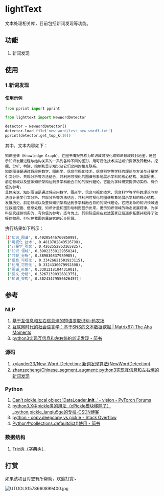 # lightText
文本处理相关库，目前包括新词发现等功能。

## 功能

1. 新词发现

## 使用

### 1.新词发现

#### 使用示例

```python
from pprint import pprint

from lighttext import NewWordDetector

detector = NewWordDetector()
detector.load_file('new_word/test_new_word3.txt')
pprint(detector.get_top_k(10))
```

其中，文本内容如下：

```text
知识图谱（Knowledge Graph），在图书情报界称为知识域可视化或知识领域映射地图，是显示知识发展进程与结构关系的一系列各种不同的图形，用可视化技术描述知识资源及其载体，挖掘、分析、构建、绘制和显示知识及它们之间的相互联系。
知识图谱是通过将应用数学、图形学、信息可视化技术、信息科学等学科的理论与方法与计量学引文分析、共现分析等方法结合，并利用可视化的图谱形象地展示学科的核心结构、发展历史、前沿领域以及整体知识架构达到多学科融合目的的现代理论。它能为学科研究提供切实的、有价值的参考。
具体来说，知识图谱是通过将应用数学、图形学、信息可视化技术、信息科学等学科的理论与方法与计量学引文分析、共现分析等方法结合，并利用可视化的图谱形象地展示学科的核心结构、发展历史、前沿领域以及整体知识架构达到多学科融合目的的现代理论。它把复杂的知识领域通过数据挖掘、信息处理、知识计量和图形绘制而显示出来，揭示知识领域的动态发展规律，为学科研究提供切实的、有价值的参考。迄今为止，其实际应用在发达国家已经逐步拓展并取得了较好的效果，但它在我国仍属研究的起步阶段。
```

执行结果如下所示：

```bash
[('知识_图谱', 0.4920544676085099),
 ('可视化_技术', 0.4818782843526798),
 ('计量学_引文', 0.4262552853165825),
 ('知识_领域', 0.3902233812935824),
 ('共现_分析', 0.389030837989985),
 ('信息_可视化', 0.33426621501923115),
 ('利用_可视化', 0.3324330079992808),
 ('图谱_形象', 0.3301218104431901),
 ('引文_分析', 0.3267139032681375),
 ('知识_架构', 0.30243479556626457)]
```

## 参考

### NLP

1. [基于互信息和左右信息熵的短语提取识别-码农场](https://www.hankcs.com/nlp/extraction-and-identification-of-mutual-information-about-the-phrase-based-on-information-entropy.html)
2. [互联网时代的社会语言学：基于SNS的文本数据挖掘 | Matrix67: The Aha Moments](http://www.matrix67.com/blog/archives/5044)
3. [python3实现互信息和左右熵的新词发现 - 简书](https://www.jianshu.com/p/e9313fd692ef)

### 源码

1. [xylander23/New-Word-Detection: 新词发现算法(NewWordDetection)](https://github.com/xylander23/New-Word-Detection)
2. [zhanzecheng/Chinese_segment_augment: python3实现互信息和左右熵的新词发现](https://github.com/zhanzecheng/Chinese_segment_augment)

### Python

1. [Can't pickle local object 'DataLoader.__init__.<locals>.<lambda>' - vision - PyTorch Forums](https://discuss.pytorch.org/t/cant-pickle-local-object-dataloader-init-locals-lambda/31857)
2. [python3.X中pickle类的用法（cPickle模块移除了）_python,pickle_lanqiu5ge的专栏-CSDN博客](https://blog.csdn.net/lanqiu5ge/article/details/25136909)
3. [python - copy.deepcopy vs pickle - Stack Overflow](https://stackoverflow.com/questions/1410615/copy-deepcopy-vs-pickle)
4. [Python中collections.defaultdict()使用 - 简书](https://www.jianshu.com/p/26df28b3bfc8)

### 数据结构

1. [Trie树（字典树）](https://github.com/zhanzecheng/The-Art-Of-Programming-By-July/blob/master/ebook/zh/06.09.md)

## 打赏

如果该项目对您有所帮助，欢迎打赏~

![UTOOLS1578660899400.jpg](https://lightsmile-img.oss-cn-beijing.aliyuncs.com/UTOOLS1578660899400.jpg)




